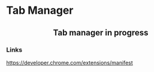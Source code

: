 # Tab Manager

<h2  align="center">Tab manager in progress </h2>

### Links

https://developer.chrome.com/extensions/manifest

